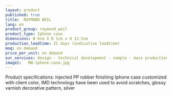 ```yaml
---
layout: product
published: true
title:  RAYMOND WEIL
lang: en
product_group: raymond_weil
product_type: Iphone case
dimensions: W 6cm X D 1cm x H 12.5cm
production_leadtime: 21 days (indicative leadtime)
moq: on demand
price_per_unit: on demand
our_services: design - technical development - sample - mass production - QC - logistic - shipping
image1:   RW-iphone-case.jpg
---
```

Product specifications: injected PP rubber finishing Iphone case customized with client color, IMD technology have been used to avoid scratches, glossy varnish decorative pattern, silver

